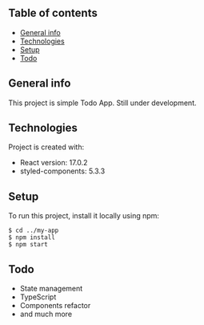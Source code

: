 ## Table of contents
- [General info](#general-info)
- [Technologies](#technologies)
- [Setup](#setup)
- [Todo](#todo)

## General info

This project is simple Todo App. Still under development.

## Technologies

Project is created with:

- React version: 17.0.2
- styled-components: 5.3.3

## Setup

To run this project, install it locally using npm:

```
$ cd ../my-app
$ npm install
$ npm start
```
## Todo

- State management
- TypeScript
- Components refactor
- and much more
